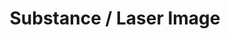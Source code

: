 ---
id: "TT07"
title: "Substance / Laser Image"
artistId: "docents"
catalogNo: "TT07"
cover: "/images/releases/album-one.jpg"
releaseDate: 2024-02-09
# ffo: ["Clark", "Machinedrum", "Com Truise"]
streamingLinks:
  - { platform: "Nina", url: "https://www.ninaprotocol.com/releases/docents-substance-laser-image" }
  - { platform: "Spotify", url: "https://open.spotify.com/album/7N2t7zkCQiexRWFOgPyE6Z?si=GmNq9UyRS7ySBFlqSYHYbQ" }
  - { platform: "Apple Music", url: "https://music.apple.com/ca/album/substance-laser-image-single/1730313571" }
formats: ["digital", "cassette", "compact-disk"]
---